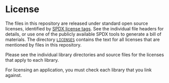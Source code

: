 <!--
     Copyright 2021, Data61, CSIRO (ABN 41 687 119 230)

     SPDX-License-Identifier: CC-BY-SA-4.0
-->

# License

The files in this repository are released under standard open source licenses,
identified by [SPDX license tags][1]. See the individual file headers for
details, or use one of the publicly available SPDX tools to generate a bill of
materials. The directory [`LICENSES`][2] contains the text for all licenses
that are mentioned by files in this repository.

Please see the individual library directories and source files for the licenses
that apply to each library.

For licensing an application, you must check each library that you link against.

[1]: https://spdx.org
[2]: LICENSES/
